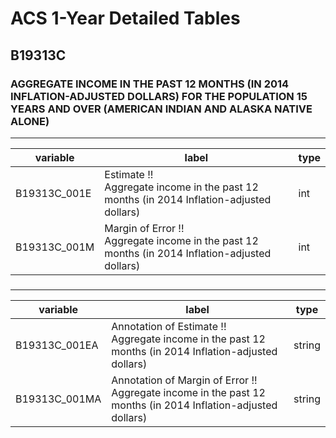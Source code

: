 # ACS 1-Year Detailed Tables

## B19313C

### AGGREGATE INCOME IN THE PAST 12 MONTHS (IN 2014 INFLATION-ADJUSTED DOLLARS) FOR THE POPULATION 15 YEARS AND OVER (AMERICAN INDIAN AND ALASKA NATIVE ALONE)

___

| variable | label | type |
| ----- | ----- | ----- |
| B19313C_001E | Estimate !!<br>Aggregate income in the past 12 months (in 2014 Inflation-adjusted dollars) | int |
| B19313C_001M | Margin of Error !!<br>Aggregate income in the past 12 months (in 2014 Inflation-adjusted dollars) | int |
### 

___

| variable | label | type |
| ----- | ----- | ----- |
| B19313C_001EA | Annotation of Estimate !!<br>Aggregate income in the past 12 months (in 2014 Inflation-adjusted dollars) | string |
| B19313C_001MA | Annotation of Margin of Error !!<br>Aggregate income in the past 12 months (in 2014 Inflation-adjusted dollars) | string |

